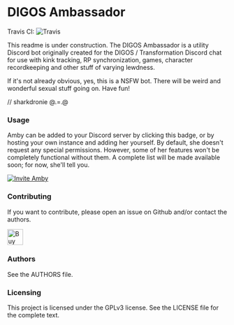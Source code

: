 # DIGOS Ambassador
Travis CI: ![Travis](https://travis-ci.org/Nihlus/digos-ambassador.svg?branch=master)

This readme is under construction. The DIGOS Ambassador is a utility Discord bot originally created for the DIGOS / 
Transformation Discord chat for use with kink tracking, RP synchronization, games, character recordkeeping and other
stuff of varying lewdness.

If it's not already obvious, yes, this is a NSFW bot. There will be weird and wonderful sexual stuff going on. Have fun!

// sharkdronie @.=.@

### Usage
Amby can be added to your Discord server by clicking this badge, or by hosting your own instance and adding her 
yourself. By default, she doesn't request any special permissions. However, some of her features won't be completely 
functional without them. A complete list will be made available soon; for now, she'll tell you.

[![Invite Amby](https://img.shields.io/badge/Invite%20Amby-Discord-5C0298.svg)](https://discordapp.com/oauth2/authorize?client_id=375021645074530305&scope=bot)


### Contributing
If you want to contribute, please open an issue on Github and/or contact the authors.

<a href='https://ko-fi.com/H2H176VD' target='_blank'><img height='36' style='border:0px;height:36px;' src='https://az743702.vo.msecnd.net/cdn/kofi2.png?v=0' border='0' alt='Buy Me a Coffee at ko-fi.com' /></a>

### Authors
See the AUTHORS file.

### Licensing
This project is licensed under the GPLv3 license. See the LICENSE file for the complete text.
